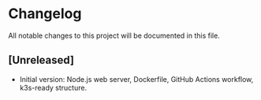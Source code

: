 # Changelog

All notable changes to this project will be documented in this file.

## [Unreleased]
- Initial version: Node.js web server, Dockerfile, GitHub Actions workflow, k3s-ready structure.
